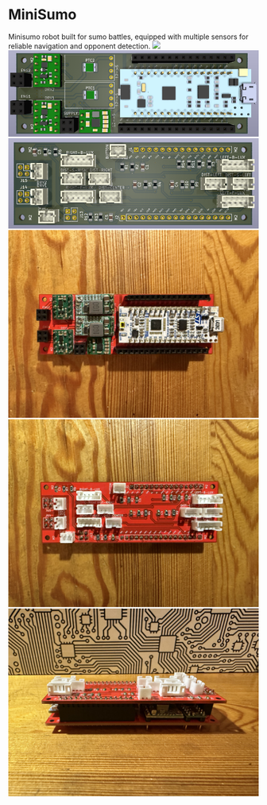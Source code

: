 # MiniSumo
Minisumo robot built for sumo battles, equipped with multiple sensors for reliable navigation and opponent detection.
![](Images/Quallity_smaller.jpg)
![](Images/MainBoard-3D-Render.png)
![](Images/ConnBoard-3D-Render.png)
![](Images/CoreBoard-PCB.jpg)
![](Images/ConnBoard-PCB.jpg)
![](Images/StackedPCBs.jpg)
